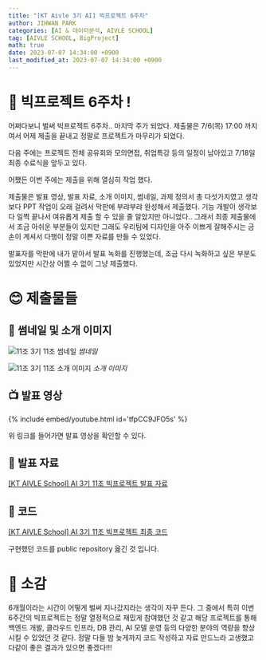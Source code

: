 ```yaml
---
title: "[KT Aivle 3기 AI] 빅프로젝트 6주차"
author: JIHWAN PARK
categories: [AI & 데이터분석, AIVLE SCHOOL]
tag: [AIVLE SCHOOL, BigProject]
math: true
date: 2023-07-07 14:34:00 +0900
last_modified_at: 2023-07-07 14:34:00 +0900
---
```


# 🌟 빅프로젝트 6주차 !

어쩌다보니 벌써 빅프로젝트 6주차.. 마지막 주가 되었다. 제출물은 7/6(목) 17:00 까지여서 어제 제출을 끝내고 정말로 프로젝트가 마무리가 되었다.

다음 주에는 프로젝트 전체 공유회와 모의면접, 취업특강 등의 일정이 남아있고 7/18일 최종 수료식을 앞두고 있다.

어쨌든 이번 주에는 제출을 위해 열심히 작업 했다.

제출물은 발표 영상, 발표 자료, 소개 이미지, 썸네일, 과제 정의서 총 다섯가지였고 생각보다 PPT 작업이 오래 걸려서 막판에 부랴부랴 완성해서 제출했다. 기능 개발이 생각보다 일찍 끝나서 여유롭게 제출 할 수 있을 줄 알았지만 아니었다.. 그래서 최종 제출물에서 조금 아쉬운 부분들이 있지만 그래도 우리팀에 디자인을 아주 이쁘게 잘해주시는 금손이 계셔서 다행이 정말 이쁜 자료를 만들 수 있었다.

발표자를 막판에 내가 맡아서 발표 녹화를 진행했는데, 조금 다시 녹화하고 싶은 부분도 있었지만 시간상 어쩔 수 없이 그냥 제출했다.

# 😊 제출물들

## 🐶 썸네일 및 소개 이미지

![11조  3기 11조 썸네일](https://github.com/Jihwan98/Jihwan98.github.io/assets/76936390/63164d7a-1236-4d9c-bd80-bccc22262c20)
_썸네일_

![11조  3기 11조 소개 이미지](https://github.com/Jihwan98/Jihwan98.github.io/assets/76936390/10c8a9f0-d8b8-4603-a774-2cebba2da94e)
_소개 이미지_

## 📺 발표 영상

{% include embed/youtube.html id='tfpCC9JFO5s' %}

위 링크를 들어가면 발표 영상을 확인할 수 있다.

## 📜 발표 자료

[[KT AIVLE School] AI 3기 11조 빅프로젝트 발표 자료](https://drive.google.com/file/d/1BD2tXDdaxJHK7M4QxmYLwia4nkJlFWkl/view?usp=sharing)

## 📄 코드

[[KT AIVLE School] AI 3기 11조 빅프로젝트 최종 코드](https://github.com/Jihwan98/KT-AIVLE-BigProject)

구현했던 코드를 public repository 옮긴 것 입니다.

# 🙌 소감

6개월이라는 시간이 어떻게 벌써 지나갔지라는 생각이 자꾸 든다. 그 중에서 특히 이번 6주간의 빅프로젝트는 정말 열정적으로 재밌게 참여했던 것 같고 해당 프로젝트를 통해 백엔드 개발, 클라우드 인프라, DB 관리, AI 모델 운영 등의 다양한 분야의 역량을 향상 시킬 수 있었던 것 같다. 정말 다들 밤 늦게까지 코드 작성하고 자료 만드느라 고생했고 다같이 좋은 결과가 있으면 좋겠다!!!
